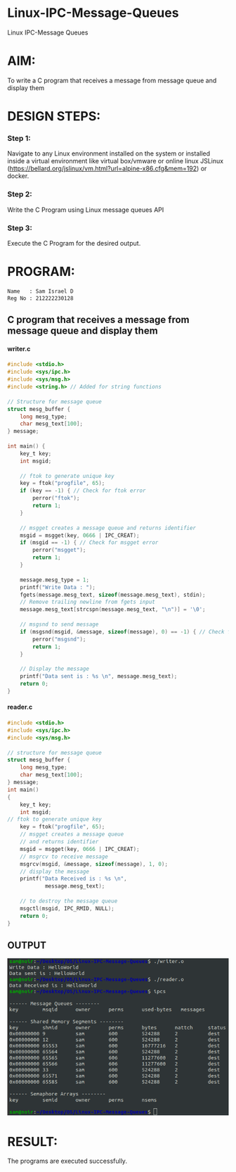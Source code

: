 # Linux-IPC-Message-Queues
Linux IPC-Message Queues

# AIM:
To write a C program that receives a message from message queue and display them

# DESIGN STEPS:

### Step 1:

Navigate to any Linux environment installed on the system or installed inside a virtual environment like virtual box/vmware or online linux JSLinux (https://bellard.org/jslinux/vm.html?url=alpine-x86.cfg&mem=192) or docker.

### Step 2:

Write the C Program using Linux message queues API 

### Step 3:

Execute the C Program for the desired output. 

# PROGRAM:

```
Name   : Sam Israel D
Reg No : 212222230128
```

## C program that receives a message from message queue and display them

#### writer.c
```c
#include <stdio.h> 
#include <sys/ipc.h> 
#include <sys/msg.h> 
#include <string.h> // Added for string functions

// Structure for message queue 
struct mesg_buffer { 
	long mesg_type; 
	char mesg_text[100]; 
} message; 

int main() { 
	key_t key; 
	int msgid; 
	
	// ftok to generate unique key 
	key = ftok("progfile", 65); 
	if (key == -1) { // Check for ftok error
		perror("ftok");
		return 1;
	}
	
	// msgget creates a message queue and returns identifier 
	msgid = msgget(key, 0666 | IPC_CREAT); 
	if (msgid == -1) { // Check for msgget error
		perror("msgget");
		return 1;
	}
	
	message.mesg_type = 1; 
	printf("Write Data : "); 
	fgets(message.mesg_text, sizeof(message.mesg_text), stdin); 
	// Remove trailing newline from fgets input
	message.mesg_text[strcspn(message.mesg_text, "\n")] = '\0';
	
	// msgsnd to send message 
	if (msgsnd(msgid, &message, sizeof(message), 0) == -1) { // Check for msgsnd error
		perror("msgsnd");
		return 1;
	}
	
	// Display the message 
	printf("Data sent is : %s \n", message.mesg_text); 
	return 0; 
}

```
#### reader.c
```c
#include <stdio.h>
#include <sys/ipc.h>
#include <sys/msg.h>

// structure for message queue
struct mesg_buffer {
	long mesg_type;
	char mesg_text[100];
} message;
int main()
{
	key_t key;
	int msgid;
// ftok to generate unique key
	key = ftok("progfile", 65);
	// msgget creates a message queue
	// and returns identifier
	msgid = msgget(key, 0666 | IPC_CREAT);
	// msgrcv to receive message
	msgrcv(msgid, &message, sizeof(message), 1, 0);
	// display the message
	printf("Data Received is : %s \n",
			message.mesg_text);

	// to destroy the message queue
	msgctl(msgid, IPC_RMID, NULL);
	return 0;
}

```





## OUTPUT
![image](./images/s1.png)



# RESULT:
The programs are executed successfully.
